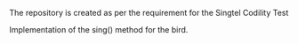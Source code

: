 The repository is created as per the requirement for the Singtel Codility Test

Implementation of the sing() method for the bird.
